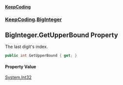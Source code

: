 #### [KeepCoding](index.md 'index')
### [KeepCoding](KeepCoding.md 'KeepCoding').[BigInteger](KeepCoding_BigInteger.md 'KeepCoding.BigInteger')
## BigInteger.GetUpperBound Property
The last digit's index.  
```csharp
public int GetUpperBound { get; }
```
#### Property Value
[System.Int32](https://docs.microsoft.com/en-us/dotnet/api/System.Int32 'System.Int32')
